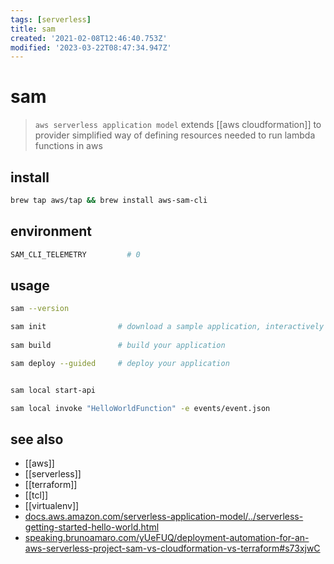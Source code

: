 ```yaml
---
tags: [serverless]
title: sam
created: '2021-02-08T12:46:40.753Z'
modified: '2023-03-22T08:47:34.947Z'
---
```


# sam

> `aws serverless application model` extends [[aws cloudformation]] to provider simplified way of defining resources needed to run lambda functions in aws

## install

```sh
brew tap aws/tap && brew install aws-sam-cli
```

## environment

```sh
SAM_CLI_TELEMETRY         # 0
```

## usage

```sh
sam --version

sam init                # download a sample application, interactively
       
sam build               # build your application

sam deploy --guided     # deploy your application


sam local start-api

sam local invoke "HelloWorldFunction" -e events/event.json
```

## see also

- [[aws]]
- [[serverless]]
- [[terraform]]
- [[tcl]]
- [[virtualenv]]
- [docs.aws.amazon.com/serverless-application-model/../serverless-getting-started-hello-world.html](https://docs.aws.amazon.com/serverless-application-model/latest/developerguide/serverless-getting-started-hello-world.html)
- [speaking.brunoamaro.com/yUeFUQ/deployment-automation-for-an-aws-serverless-project-sam-vs-cloudformation-vs-terraform#s73xjwC](https://speaking.brunoamaro.com/yUeFUQ/deployment-automation-for-an-aws-serverless-project-sam-vs-cloudformation-vs-terraform#s73xjwC)
